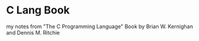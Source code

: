 # C Lang Book
my notes from "The C Programming Language" Book by Brian W. Kernighan and Dennis M. Ritchie
